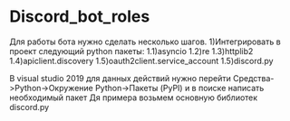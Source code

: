 # Discord_bot_roles
Для работы бота нужно сделать несколько шагов.
1)Интегрировать в проект следующий python пакеты:
1.1)asyncio
1.2)re
1.3)httplib2
1.4)apiclient.discovery
1.5)oauth2client.service_account
1.5)discord.py

В visual studio 2019 для данных действий нужно перейти Средства->Python->Окружение Python->Пакеты (PyPI) и в поиске написать необходимый пакет
Дя примера возьмем основную библиотек discord.py
